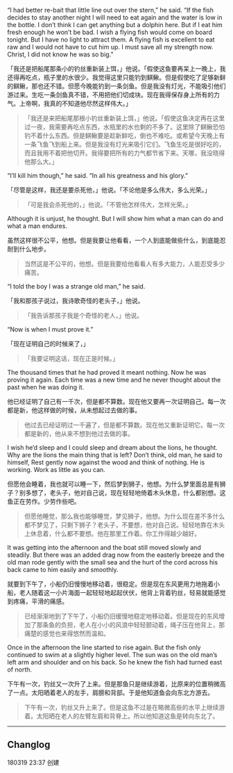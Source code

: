 “I had better re-bait that little line out over the stern,” he said. “If the fish decides to stay another night I will need to eat again and the water is low in the bottle. I don’t think I can get anything but a dolphin here. But if I eat him fresh enough he won’t be bad. I wish a flying fish would come on board tonight. But I have no light to attract them. A flying fish is excellent to eat raw and I would not have to cut him up. I must save all my strength now. Christ, I did not know he was so big.”

「我还是把船尾那条小的钓丝重新装上饵，」他说。「假使这鱼要再呆上一晚上，我还得再吃点，瓶子里的水很少。我觉得这里只能钓到鲯鳅。但是假使吃了足够新鲜的鲯鳅，那也还不错。但愿今晚能钓到一条剑鱼。但是我没有灯光，不能吸引他们游过来。生吃一条剑鱼真不错，不用把他们切成块。现在我得保存身上所有的力气。上帝啊，我真的不知道他尽然这样伟大。」

>「我还是来把船尾那根小钓丝重新装上饵，」他说。「假使这鱼决定再在这里过一夜，我需要再吃点东西，水瓶里的水也剩的不多了。这里除了鲯鳅恐怕钓不着什么东西。但是鲯鳅要是趁新鲜吃，倒也不难吃。或希望今天晚上有一条飞鱼飞到船上来。但是我没有灯光来吸引它们。飞鱼生吃是很好吃的，而且我用不着把他切开。我得要把所有的力气都节省下来。天哪，我没晓得他那么大。」
“I’ll kill him though,” he said. “In all his greatness and his glory.”

「尽管是这样，我还是要杀死他，」他说。「不论他是多么伟大，多么光荣。」

> 「可是我会杀死他的，」他说。「不管他怎样伟大，怎样光荣。」
Although it is unjust, he thought. But I will show him what a man can do and what a man endures.

虽然这样很不公平，他想。但是我要让他看看，一个人到底能做些什么，到底能忍耐到什么地步。

> 当然这是不公平的，他想。但是我要给他看看人有多大能力，人能忍受多少痛苦。
“I told the boy I was a strange old man,” he said.

「我和那孩子说过，我诗歌奇怪的老头子，」他说。

> 「我告诉那孩子我是个奇怪的老人，」他说。
“Now is when I must prove it.”

「现在证明自己的时候来了，」

> 「我要证明这话，现在正是时候。」
The thousand times that he had proved it meant nothing. Now he was proving it again. Each time was a new time and he never thought about the past when he was doing it.

他已经证明了自己有一千次，但是都不算数。现在他又要再一次证明自己。每一次都是新，他这样做的时候，从未想起过去做的事。

> 他过去已经证明过一千遍了，但是都不算数。现在他又重新证明它。每一次都是新的，他从来不想到他过去做的事。

I wish he’d sleep and I could sleep and dream about the lions, he thought. Why are the lions the main thing that is left? Don’t think, old man, he said to himself, Rest gently now against the wood and think of nothing. He is working. Work as little as you can.

但愿他会睡着，我也就可以睡一下，然后梦到狮子，他想。为什么梦里面总是有狮子？别多想了，老头子，他对自己说，现在轻轻地倚着木头休息，什么都别想。这鱼正在劳作。少劳作些吧。

> 但愿他睡觉，那么我也能够睡觉，梦见狮子，他想。为什么现在差不多什么都不梦见了，只剩下狮子？老头子，不要想，他对自己说。轻轻地靠在木头上休息着，什么都不要想。他在那里工作着。你工作得越少越好。
It was getting into the afternoon and the boat still moved slowly and steadily. But there was an added drag now from the easterly breeze and the old man rode gently with the small sea and the hurt of the cord across his back came to him easily and smoothly.

就要到下午了，小船仍旧慢慢地移动着，很稳定。但是现在东风更用力地拖着小船，老人随着这一小片海面一起轻轻地起起伏伏，他背上背着钓丝，轻易就能感觉到疼痛，平滑的痛感。

> 已经渐渐地到了下午了，小船仍旧缓慢地稳定地移动着。但是现在的东风增加了那条鱼的负担，老人在小小的风浪中轻轻颤动着，绳子压在他背上，那痛楚的感觉也来得悠然而温和。
Once in the afternoon the line started to rise again. But the fish only continued to swim at a slightly higher level. The sun was on the old man’s left arm and shoulder and on his back. So he knew the fish had turned east of north.

下午有一次，钓丝又一次升了上来。但是那鱼只是继续游着，比原来的位置稍微高了一点。太阳晒着老人的左手，肩膀和背部。于是他知道鱼会向东北方游去。

> 下午有一次，钓丝又升上来了。但是这鱼不过是在略微高些的水平上继续游着。太阳晒在老人的左臂左肩和背脊上。所以他知道这鱼是转向东北了。

--- 
## Changlog
180319  23:37 创建